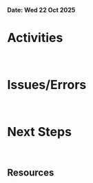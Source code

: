 **Date: Wed 22 Oct 2025**<br>
# Activities
<br>

# Issues/Errors
<br>

# Next Steps
<br>

## Resources
<br>
